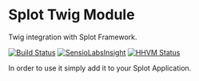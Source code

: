 Splot Twig Module
============

Twig integration with Splot Framework.

[![Build Status](https://travis-ci.org/splot/TwigModule.svg?branch=master)](https://travis-ci.org/splot/TwigModule)
[![SensioLabsInsight](https://insight.sensiolabs.com/projects/9d834ddf-d802-4900-8df2-43da27b34109/mini.png)](https://insight.sensiolabs.com/projects/9d834ddf-d802-4900-8df2-43da27b34109)
[![HHVM Status](http://hhvm.h4cc.de/badge/splot/twig-module.png)](http://hhvm.h4cc.de/package/splot/twig-module)

In order to use it simply add it to your Splot Application.
